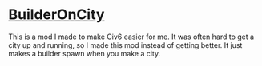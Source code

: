 # [BuilderOnCity](https://steamcommunity.com/sharedfiles/filedetails/?id=3308223701)
This is a mod I made to make Civ6 easier for me. It was often hard to get a city up and running, so I made this mod instead of getting better.
It just makes a builder spawn when you make a city.
